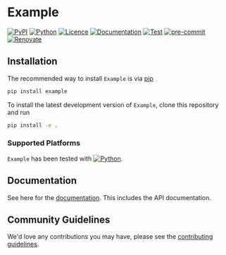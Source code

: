 # Example

[![PyPI](https://badge.fury.io/py/example.svg)](https://pypi.org/project/example)
[![Python](https://img.shields.io/pypi/pyversions/example)](https://www.python.org)
[![Licence](https://img.shields.io/github/license/paddyroddy/python-template)](https://github.com/paddyroddy/python-templateblob/main/LICENCE.txt)
[![Documentation](https://img.shields.io/badge/Documentation-Example-blueviolet.svg)](https://paddyroddy.github.io/python-template)
[![Test](https://github.com/paddyroddy/python-template/actions/workflows/test.yml/badge.svg)](https://github.com/paddyroddy/python-template/actions/workflows/test.yml)
[![pre-commit](https://img.shields.io/badge/pre--commit-enabled-brightgreen?logo=pre-commit)](https://github.com/pre-commit/pre-commit)
[![Renovate](https://img.shields.io/badge/renovate-enabled-orange?logo=renovatebot&logoColor=white.svg)](https://renovatebot.com)

## Installation

The recommended way to install `Example` is via
[pip](https://pypi.org/project/pip/)

```sh
pip install example
```

To install the latest development version of `Example`, clone this repository
and run

```sh
pip install -e .
```

### Supported Platforms

`Example` has been tested with
[![Python](https://img.shields.io/pypi/pyversions/example)](https://www.python.org).

## Documentation

See here for the [documentation](https://paddyroddy.github.io/python-template).
This includes the API documentation.

## Community Guidelines

We'd love any contributions you may have, please see the
[contributing guidelines](./CONTRIBUTING.md).
